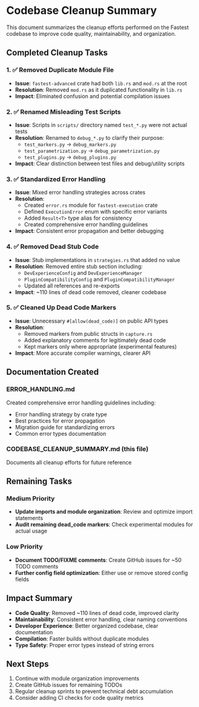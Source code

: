 # Codebase Cleanup Summary

This document summarizes the cleanup efforts performed on the Fastest codebase to improve code quality, maintainability, and organization.

## Completed Cleanup Tasks

### 1. ✅ Removed Duplicate Module File
- **Issue**: `fastest-advanced` crate had both `lib.rs` and `mod.rs` at the root
- **Resolution**: Removed `mod.rs` as it duplicated functionality in `lib.rs`
- **Impact**: Eliminated confusion and potential compilation issues

### 2. ✅ Renamed Misleading Test Scripts
- **Issue**: Scripts in `scripts/` directory named `test_*.py` were not actual tests
- **Resolution**: Renamed to `debug_*.py` to clarify their purpose:
  - `test_markers.py` → `debug_markers.py`
  - `test_parametrization.py` → `debug_parametrization.py`
  - `test_plugins.py` → `debug_plugins.py`
- **Impact**: Clear distinction between test files and debug/utility scripts

### 3. ✅ Standardized Error Handling
- **Issue**: Mixed error handling strategies across crates
- **Resolution**: 
  - Created `error.rs` module for `fastest-execution` crate
  - Defined `ExecutionError` enum with specific error variants
  - Added `Result<T>` type alias for consistency
  - Created comprehensive error handling guidelines
- **Impact**: Consistent error propagation and better debugging

### 4. ✅ Removed Dead Stub Code
- **Issue**: Stub implementations in `strategies.rs` that added no value
- **Resolution**: Removed entire stub section including:
  - `DevExperienceConfig` and `DevExperienceManager`
  - `PluginCompatibilityConfig` and `PluginCompatibilityManager`
  - Updated all references and re-exports
- **Impact**: ~110 lines of dead code removed, cleaner codebase

### 5. ✅ Cleaned Up Dead Code Markers
- **Issue**: Unnecessary `#[allow(dead_code)]` on public API types
- **Resolution**: 
  - Removed markers from public structs in `capture.rs`
  - Added explanatory comments for legitimately dead code
  - Kept markers only where appropriate (experimental features)
- **Impact**: More accurate compiler warnings, clearer API

## Documentation Created

### ERROR_HANDLING.md
Created comprehensive error handling guidelines including:
- Error handling strategy by crate type
- Best practices for error propagation
- Migration guide for standardizing errors
- Common error types documentation

### CODEBASE_CLEANUP_SUMMARY.md (this file)
Documents all cleanup efforts for future reference

## Remaining Tasks

### Medium Priority
- **Update imports and module organization**: Review and optimize import statements
- **Audit remaining dead_code markers**: Check experimental modules for actual usage

### Low Priority
- **Document TODO/FIXME comments**: Create GitHub issues for ~50 TODO comments
- **Further config field optimization**: Either use or remove stored config fields

## Impact Summary

- **Code Quality**: Removed ~110 lines of dead code, improved clarity
- **Maintainability**: Consistent error handling, clear naming conventions
- **Developer Experience**: Better organized codebase, clear documentation
- **Compilation**: Faster builds without duplicate modules
- **Type Safety**: Proper error types instead of string errors

## Next Steps

1. Continue with module organization improvements
2. Create GitHub issues for remaining TODOs
3. Regular cleanup sprints to prevent technical debt accumulation
4. Consider adding CI checks for code quality metrics